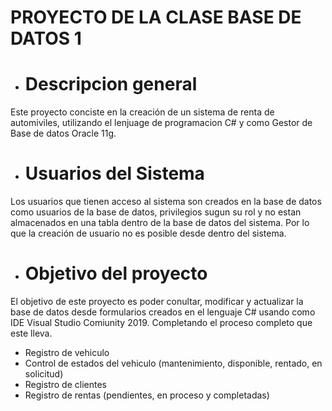 #  PROYECTO DE LA CLASE BASE DE DATOS 1

- # Descripcion general 
Este proyecto conciste en la creación de un sistema de renta de automiviles, utilizando el lenjuage de programacion C# y como Gestor de Base de datos Oracle 11g.

- #  Usuarios del Sistema

Los usuarios que tienen acceso al sistema son creados en la base de datos como usuarios de la base de datos, privilegios sugun su rol y no estan almacenados en una tabla dentro de la base de datos del sistema. Por lo que la creación de usuario no es posible desde dentro del sistema.

- # Objetivo del proyecto

El objetivo de este proyecto es poder conultar, modificar y actualizar la base de datos desde formularios creados en el lenguaje C# usando como IDE Visual Studio Comiunity 2019. Completando el proceso completo que este lleva.
  - Registro de vehiculo
  - Control de estados del vehiculo (mantenimiento, disponible, rentado, en solicitud)
  - Registro de clientes
  - Registro de rentas (pendientes, en proceso y completadas)
  
  
